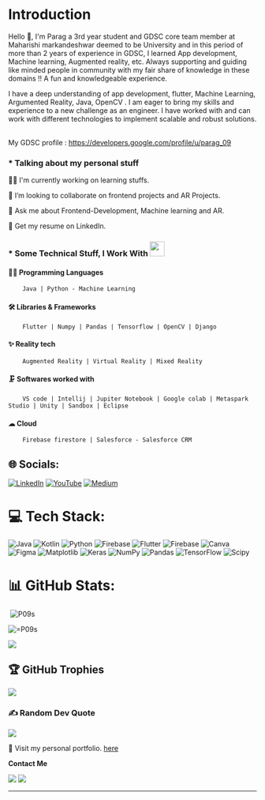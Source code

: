# Introduction
Hello 👋, I'm Parag a 3rd year student and GDSC core team member at Maharishi markandeshwar deemed to be University and in this period of more than 2 years of experience in GDSC, I learned App development, Machine learning, Augmented reality, etc. Always supporting and guiding like minded people in community with my fair share of knowledge in these domains !! A fun and  knowledgeable experience.

I have a deep understanding of app development, flutter, Machine Learning, Argumented Reality, Java, OpenCV . I am eager to bring my skills and experience to a new challenge as an engineer. I have worked with and can work with different technologies to implement scalable and robust solutions.<br><br>

My GDSC profile : https://developers.google.com/profile/u/parag_09


### * Talking about my personal stuff 


  👨‍💻 I'm currently working on learning stuffs.

  👯 I’m looking to collaborate on frontend projects and AR Projects.

  💬 Ask me about Frontend-Development, Machine learning and AR.

  📄 Get my resume on LinkedIn.
  

### * Some Technical Stuff, I Work With <img src="https://media.giphy.com/media/WUlplcMpOCEmTGBtBW/giphy.gif" width="30">

 #### 👨‍💻 Programming Languages
  
        Java | Python - Machine Learning

 #### 🛠 Libraries & Frameworks
  
        Flutter | Numpy | Pandas | Tensorflow | OpenCV | Django

 #### ✨ Reality tech
  
        Augmented Reality | Virtual Reality | Mixed Reality

 #### 🗜 Softwares worked with
   
        VS code | Intellij | Jupiter Notebook | Google colab | Metaspark Studio | Unity | Sandbox | Eclipse

 #### ☁ Cloud 
   
        Firebase firestore | Salesforce - Salesforce CRM

## 🌐 Socials:
[![LinkedIn](https://img.shields.io/badge/LinkedIn-%230077B5.svg?logo=linkedin&logoColor=white)](https://www.linkedin.com/in/parag-sharma-8084a8250) [![YouTube](https://img.shields.io/badge/YouTube-%23FF0000.svg?logo=YouTube&logoColor=white)](https://youtube.com/@paragsharma6159?si=UXp_PbfaNw9x-2Qb) [![Medium](https://img.shields.io/badge/Medium-12100E?logo=medium&logoColor=white)](https://medium.com/@sharmaparag2004) 
# 💻 Tech Stack:
![Java](https://img.shields.io/badge/java-%23ED8B00.svg?style=flat&logo=openjdk&logoColor=white) ![Kotlin](https://img.shields.io/badge/kotlin-%237F52FF.svg?style=flat&logo=kotlin&logoColor=white) ![Python](https://img.shields.io/badge/python-3670A0?style=flat&logo=python&logoColor=ffdd54) ![Firebase](https://img.shields.io/badge/firebase-%23039BE5.svg?style=flat&logo=firebase) ![Flutter](https://img.shields.io/badge/Flutter-%2302569B.svg?style=flat&logo=Flutter&logoColor=white) ![Firebase](https://img.shields.io/badge/Firebase-039BE5?style=flat&logo=Firebase&logoColor=white) ![Canva](https://img.shields.io/badge/Canva-%2300C4CC.svg?style=flat&logo=Canva&logoColor=white) ![Figma](https://img.shields.io/badge/figma-%23F24E1E.svg?style=flat&logo=figma&logoColor=white) ![Matplotlib](https://img.shields.io/badge/Matplotlib-%23ffffff.svg?style=flat&logo=Matplotlib&logoColor=black) ![Keras](https://img.shields.io/badge/Keras-%23D00000.svg?style=flat&logo=Keras&logoColor=white) ![NumPy](https://img.shields.io/badge/numpy-%23013243.svg?style=flat&logo=numpy&logoColor=white) ![Pandas](https://img.shields.io/badge/pandas-%23150458.svg?style=flat&logo=pandas&logoColor=white) ![TensorFlow](https://img.shields.io/badge/TensorFlow-%23FF6F00.svg?style=flat&logo=TensorFlow&logoColor=white) ![Scipy](https://img.shields.io/badge/SciPy-%230C55A5.svg?style=flat&logo=scipy&logoColor=%white)
# 📊 GitHub Stats:
<!-----![](https://github-readme-streak-stats.herokuapp.com/?user=P09s&theme=dark&hide_border=false)<br/>---->
<p>&nbsp;<img align="center" src="https://github-readme-stats.vercel.app/api?username=P09s&show_icons=true&locale=en&theme=dark" alt="P09s" /></p>
<p><img align="" src="https://streak-stats.demolab.com/?user==P09s&theme=dark" alt="=P09s" /></p>

![](https://github-readme-stats.vercel.app/api/top-langs/?username=P09s&theme=dark&hide_border=false&include_all_commits=true&count_private=false&layout=compact)


<!--------![](https://github-readme-stats.vercel.app/api?username=P09s&theme=dark&hide_border=false&include_all_commits=false&count_private=false)<br>------->

## 🏆 GitHub Trophies
<!--![](https://github-profile-trophy.vercel.app/?username=P09s&theme=chalk&no-frame=false&no-bg=true&margin-w=4)---->
<img src="https://github-profile-trophy.vercel.app/?username=P09s&theme=radical&no-frame=false&no-bg=false&margin-w=4"/>

### ✍️ Random Dev Quote
![](https://quotes-github-readme.vercel.app/api?type=horizontal&theme=radical)

<!----------<h2 align="left">📑 Latest Blog</h2>

[![Aaditya Mishra Medium](https://github-readme-medium.vercel.app/?username=sharmaparag2004)](https://medium.com/@sharmaparag2004)

###

<h2 align="center">Summary</h2>

###
<div align="center">

[![GitHub WidgetBox](https://github-widgetbox.vercel.app/api/profile?username=P09s&data=followers,repositories,stars&theme=darkmode)](https://github.com/P09s)

<div/>
-------------------->

🚀 Visit my personal portfolio. [here](https://paragtech.netlify.app/)

**Contact Me**

<a href="mailto:sharmaparag2004@gmail.com"><img src="https://img.shields.io/badge/Gmail-D14836?style=for-the-badge&logo=gmail&logoColor=white"/></a>
<a href="https://www.linkedin.com/in/parag-sharma-8084a8250/"><img src="https://img.shields.io/badge/LinkedIn-0077B5?style=for-the-badge&logo=linkedin&logoColor=white"></img></a>

---
